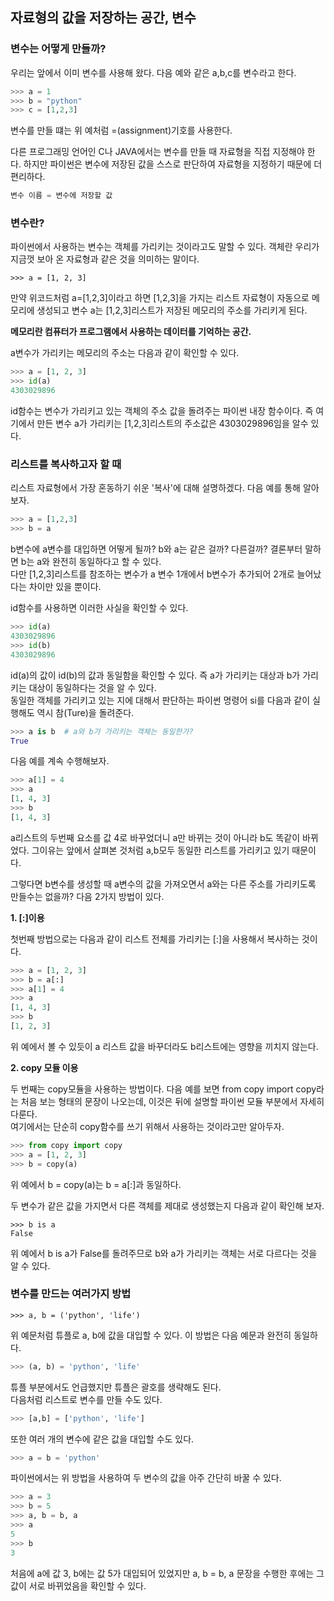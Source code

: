 ## 자료형의 값을 저장하는 공간, 변수

### 변수는 어떻게 만들까?

우리는 앞에서 이미 변수를 사용해 왔다. 다음 예와 같은 a,b,c를 변수라고 한다.  

```python
>>> a = 1
>>> b = "python"
>>> c = [1,2,3]
```

변수를 만들 떄는 위 예처럼 =(assignment)기호를 사용한다.  

다른 프로그래밍 언어인 C나 JAVA에서는 변수를 만들 때 자료형을 직접 지정해야 한다. 하지만 파이썬은 변수에 저장된 값을 스스로 판단하여 자료형을 지정하기 때문에 더 편리하다.  

```python
변수 이름 = 변수에 저장할 값
```

### 변수란?

파이썬에서 사용하는 변수는 객체를 가리키는 것이라고도 말할 수 있다. 객체란 우리가 지금껏 보아 온 자료형과 같은 것을 의미하는 말이다.  

```
>>> a = [1, 2, 3]
```

만약 위코드처럼 a=[1,2,3]이라고 하면 [1,2,3]을 가지는 리스트 자료형이 자동으로 메모리에 생성되고 변수 a는 [1,2,3]리스트가 저장된 메모리의 주소를 가리키게 된다.  

**메모리란 컴퓨터가 프로그램에서 사용하는 데이터를 기억하는 공간.**  

a변수가 가리키는 메모리의 주소는 다음과 같이 확인할 수 있다.

```python
>>> a = [1, 2, 3]
>>> id(a)
4303029896
```

id함수는 변수가 가리키고 있는 객체의 주소 값을 돌려주는 파이썬 내장 함수이다. 즉 여기에서 만든 변수 a가 가리키는 [1,2,3]리스트의 주소값은 4303029896임을 알수 있다.  

### 리스트를 복사하고자 할 때

리스트 자료형에서 가장 혼동하기 쉬운 '복사'에 대해 설명하겠다. 다음 예를 통해 알아보자.  
```python
>>> a = [1,2,3]
>>> b = a
```

b변수에 a변수를 대입하면 어떻게 될까? b와 a는 같은 걸까? 다른걸까? 결론부터 말하면 b는 a와 완전히 동일하다고 할 수 있다.  
다만 [1,2,3]리스트를 참조하는 변수가 a 변수 1개에서 b변수가 추가되어 2개로 늘어났다는 차이만 있을 뿐이다.  

id함수를 사용하면 이러한 사실을 확인할 수 있다.  

```python
>>> id(a)
4303029896
>>> id(b)
4303029896
```

id(a)의 값이 id(b)의 값과 동일함을 확인할 수 있다. 즉 a가 가리키는 대상과 b가 가리키는 대상이 동일하다는 것을 알 수 있다.  
동일한 객체를 가리키고 있는 지에 대해서 판단하는 파이썬 명령어 si를 다음과 같이 실행해도 역시 참(Ture)을 돌려준다.  

```python
>>> a is b  # a와 b가 가리키는 객체는 동일한가?
True
```

다음 예를 계속 수행해보자.  
```python
>>> a[1] = 4
>>> a
[1, 4, 3]
>>> b
[1, 4, 3]
```

a리스트의 두번째 요소를 값 4로 바꾸었더니 a만 바뀌는 것이 아니라 b도 똑같이 바뀌었다. 그이유는 앞에서 살펴본 것처럼 a,b모두 동일한 리스트를 가리키고 있기 때문이다.  

그렇다면 b변수를 생성할 때 a변수의 값을 가져오면서 a와는 다른 주소를 가리키도록 만들수는 없을까? 다음 2가지 방법이 있다.  

**1. [:]이용**  

첫번째 방법으로는 다음과 같이 리스트 전체를 가리키는 [:]을 사용해서 복사하는 것이다.  

```python
>>> a = [1, 2, 3]
>>> b = a[:]
>>> a[1] = 4
>>> a
[1, 4, 3]
>>> b
[1, 2, 3]
```

위 예에서 볼 수 있듯이 a 리스트 값을 바꾸더라도 b리스트에는 영향을 끼치지 않는다.  

**2. copy 모듈 이용**  

두 번째는 copy모듈을 사용하는 방법이다. 다음 예를 보면 from copy import copy라는 처음 보는 형태의 문장이 나오는데, 이것은 뒤에 설명할 파이썬 모듈 부분에서 자세히 다룬다.  
여기에서는 단순히 copy함수를 쓰기 위해서 사용하는 것이라고만 알아두자.  

```python
>>> from copy import copy
>>> a = [1, 2, 3]
>>> b = copy(a)
```

위 예에서 b = copy(a)는 b = a[:]과 동일하다.  

두 변수가 같은 값을 가지면서 다른 객체를 제대로 생성했는지 다음과 같이 확인해 보자.
```
>>> b is a
False
```

위 예에서 b is a가 False를 돌려주므로 b와 a가 가리키는 객체는 서로 다르다는 것을 알 수 있다.

### 변수를 만드는 여러가지 방법

```
>>> a, b = ('python', 'life')
```

위 예문처럼 튜플로 a, b에 값을 대입할 수 있다. 이 방법은 다음 예문과 완전히 동일하다.  
```python
>>> (a, b) = 'python', 'life'
```
튜플 부분에서도 언급했지만 튜플은 괄호를 생략해도 된다.  
다음처럼 리스트로 변수를 만들 수도 있다.  

```python
>>> [a,b] = ['python', 'life']
```

또한 여러 개의 변수에 같은 값을 대입할 수도 있다.  
```python
>>> a = b = 'python'
```

파이썬에서는 위 방법을 사용하여 두 변수의 값을 아주 간단히 바꿀 수 있다.  

```python
>>> a = 3
>>> b = 5
>>> a, b = b, a
>>> a
5
>>> b
3
```
처음에 a에 값 3, b에는 값 5가 대입되어 있었지만 a, b = b, a 문장을 수행한 후에는 그 값이 서로 바뀌었음을 확인할 수 있다.
